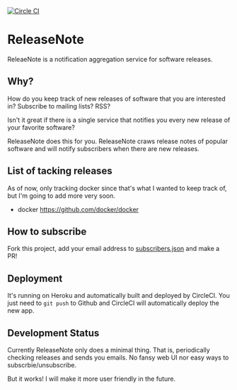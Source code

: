 [![Circle CI](https://circleci.com/gh/kimh/release_note.svg?style=svg)](https://circleci.com/gh/kimh/release_note)

# ReleaseNote
ReleaeNote is a notification aggregation service for software releases.

## Why?
How do you keep track of new releases of software that you are interested in? Subscribe to mailing lists? RSS?

Isn't it great if there is a single service that notifies you every new release of your favorite software?

ReleaseNote does this for you. ReleaseNote craws release notes of popular software and will notify subscribers when there are new releases.

## List of tacking releases
As of now, only tracking docker since that's what I wanted to keep track of, but I'm going to add more very soon.

- docker https://github.com/docker/docker 

## How to subscribe
Fork this project, add your email address to [subscribers.json](https://github.com/kimh/release_note/blob/master/subscribers.json) and make a PR!

## Deployment
It's running on Heroku and automatically built and deployed by CircleCI. You just need to `git push` to Github and CircleCI will automatically deploy the new app.

## Development Status
Currently ReleaseNote only does a minimal thing. That is, periodically checking releases and sends you emails. No fansy web UI nor easy ways to subscrbie/unsubscribe.

But it works! I will make it more user friendly in the future.

